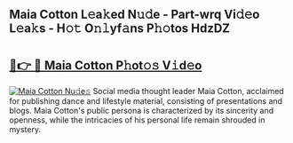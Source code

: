 ## Maia Cotton L𝚎a𝚔ed N𝚞𝚍e - Part-wrq Vi𝚍𝚎o L𝚎a𝚔s - H𝚘𝚝 O𝚗𝚕yf𝚊ns P𝚑𝚘tos HdzDZ

# <h2><a href="http://kf5bmc8.oniu.top/?m=Maia+Cotton">🔗👉 🔴 Maia Cotton P𝚑ot𝚘𝚜 V𝚒d𝚎o</a></h2>

[![Maia Cotton Nu𝚍e𝚜](https://i.imgur.com/0qMVB7G.gif)](http://kf5bmc8.oniu.top/?m=Maia+Cotton)
Social media thought leader Maia Cotton, acclaimed for publishing dance and lifestyle material, consisting of presentations and blogs. Maia Cotton's public persona is characterized by its sincerity and openness, while the intricacies of his personal life remain shrouded in mystery.  
